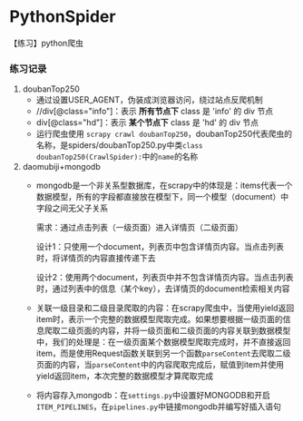 # PythonSpider
【练习】python爬虫



### 练习记录

1. doubanTop250
   * 通过设置USER_AGENT，伪装成浏览器访问，绕过站点反爬机制
   * //div[@class="info"]：表示 **所有节点下** class 是 'info' 的 div 节点
   * div[@class="hd"]：表示 **某个节点下** class 是 'hd' 的 div 节点
   * 运行爬虫使用 `scrapy crawl doubanTop250`，doubanTop250代表爬虫的名称，是spiders/doubanTop250.py中类`class doubanTop250(CrawlSpider):`中的`name`的名称
2. daomubiji+mongodb
   * mongodb是一个非关系型数据库，在scrapy中的体现是：items代表一个数据模型，所有的字段都直接放在模型下，同一个模型（document）中字段之间无父子关系

     需求：通过点击列表（一级页面）进入详情页（二级页面）

     设计1：只使用一个document，列表页中包含详情页内容。当点击列表时，将详情页的内容直接传递下去

     设计2：使用两个document，列表页中并不包含详情页内容。当点击列表时，通过列表中的信息（某个key），去详情页的document检索相关内容

   * 关联一级目录和二级目录爬取的内容：在scrapy爬虫中，当使用yield返回item时，表示一个完整的数据模型爬取完成。如果想要根据一级页面的信息爬取二级页面的内容，并将一级页面和二级页面的内容关联到数据模型中，我们的处理是：在一级页面某个数据模型爬取完成时，并不直接返回item，而是使用Request函数关联到另一个函数`parseContent`去爬取二级页面的内容，当`parseContent`中的内容爬取完成后，赋值到item并使用yield返回item，本次完整的数据模型才算爬取完成

   * 将内容存入mongodb：在`settings.py`中设置好MONGODB和开启`ITEM_PIPELINES`，在`pipelines.py`中链接mongodb并编写好插入语句